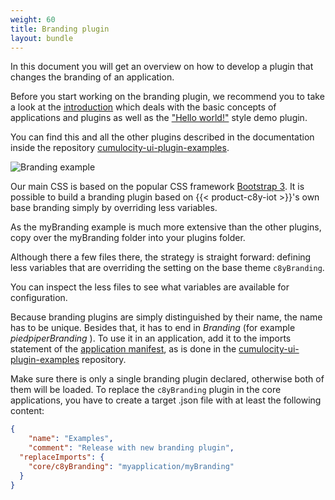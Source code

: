 ```yaml
---
weight: 60
title: Branding plugin
layout: bundle
---
```


<a name="branding"></a>

In this document you will get an overview on how to develop a plugin that changes the branding of an application.

Before you start working on the branding plugin, we recommend you to take a look at the [introduction](/web-sdk-for-plugins/overview) which deals with the basic concepts of applications and plugins as well as the ["Hello world!"](/web-sdk-for-plugins/hello-world/) style demo plugin.

You can find this and all the other plugins described in the documentation inside the repository [cumulocity-ui-plugin-examples](https://github.com/SoftwareAG/cumulocity-ui-plugin-examples).

![Branding example](/images/plugins/branding.png)

Our main CSS is based on the popular CSS framework [Bootstrap 3](http://getbootstrap.com/). It is possible to build a branding plugin based on {{< product-c8y-iot >}}'s own base branding simply by overriding less variables.

As the myBranding example is much more extensive than the other plugins, copy over the myBranding folder into your plugins folder.

Although there a few files there, the strategy is straight forward: defining less variables that are overriding the setting on the base theme `c8yBranding`.

You can inspect the less files to see what variables are available for configuration.

Because branding plugins are simply distinguished by their name, the name has to be unique. Besides that, it has to end in *Branding* (for example *piedpiperBranding* ). To use it in an application, add it to the imports statement of the [application manifest](/web-sdk-for-plugins/concepts/#application-manifest), as is done in the [cumulocity-ui-plugin-examples](https://github.com/SoftwareAG/cumulocity-ui-plugin-examples) repository.

Make sure there is only a single branding plugin declared, otherwise both of them will be loaded. To replace the `c8yBranding` plugin in the core applications, you have to create a target .json file with at least the following content:

```json
{
	"name": "Examples",
	"comment": "Release with new branding plugin",
  "replaceImports": {
    "core/c8yBranding": "myapplication/myBranding"
  }
}
```
